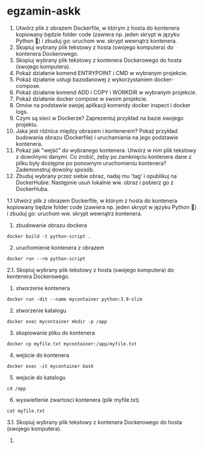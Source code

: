# egzamin-askk


1. Utwórz plik z obrazem Dockerfile, w którym z hosta do kontenera kopiowany będzie folder code (zawiera np. jeden skrypt w języku Python 🐍) i zbuduj go:
uruchom ww. skrypt wewnątrz kontenera.
2. Skopiuj wybrany plik tekstowy z hosta (swojego komputera) do kontenera Dockerowego.
3. Skopiuj wybrany plik tekstowy z kontenera Dockerowego do hosta (swojego komputera).
4. Pokaż działanie komend ENTRYPOINT i CMD w wybranym projekcie.
5. Pokaż działanie usługi bazodanowej z wykorzystaniem docker-compose.
6. Pokaż działanie komend ADD i COPY i WORKDIR w wybranym projekcie.
7. Pokaż działanie docker compose w swoim projekcie.
8. Omów na podstawie swojej aplikacji komendy docker inspect i docker logs.
9. Czym są sieci w Dockerze? Zaprezentuj przykład na bazie swojego projektu.
10. Jaka jest różnica między obrazem i kontenerem? Pokaż przykład budowania obrazu (Dockerfile) i uruchamiania na jego podstawie kontenera.
11. Pokaż jak "wejść" do wybranego kontenera.
  Utwórz w nim plik tekstowy z dowolnymi danymi. Co zrobić, żeby po zamknięciu kontenera dane z pliku były dostępne po ponownym uruchomieniu kontenera?
  Zademonstruj dowolny sposób.
12. Zbuduj wybrany przez siebie obraz, nadaj mu 'tag' i opublikuj na DockerHubie. Następnie usuń lokalnie ww. obraz i pobierz go z DockerHuba.











1.1 Utwórz plik z obrazem Dockerfile, w którym z hosta do kontenera kopiowany będzie folder code (zawiera np. jeden skrypt w języku Python 🐍) i zbuduj go:
uruchom ww. skrypt wewnątrz kontenera.


1. zbudowanie obrazu dockera
```
docker build -t python-script .
```
2. uruchomienie kontenera z obrazem
```
docker run --rm python-script
```

2.1. Skopiuj wybrany plik tekstowy z hosta (swojego komputera) do kontenera Dockerowego.

1. stworzenie kontenera
```
docker run -dit --name mycontainer python:3.9-slim
```
2. stworzenie katalogu
```
docker exec mycontainer mkdir -p /app
```
3. skopiowanie pliku do kontenera
```
docker cp myfile.txt mycontainer:/app/myfile.txt
```
4. wejście do kontenera
```
docker exec -it mycontainer bash
```
5. wejscie do katalogu
```
cd /app
```
6. wyswietlenie zwartosci kontenera (plik myfile.txt)
```
cat myfile.txt
```

3.1. Skopiuj wybrany plik tekstowy z kontenera Dockerowego do hosta (swojego komputera).

1. 

